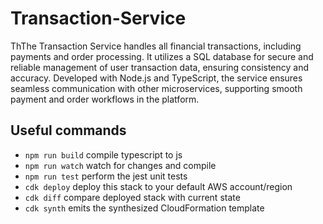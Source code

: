 # Transaction-Service

ThThe Transaction Service handles all financial transactions, including payments and order processing. It utilizes a SQL database for secure and reliable management of user transaction data, ensuring consistency and accuracy. Developed with Node.js and TypeScript, the service ensures seamless communication with other microservices, supporting smooth payment and order workflows in the platform.

## Useful commands

* `npm run build`   compile typescript to js
* `npm run watch`   watch for changes and compile
* `npm run test`    perform the jest unit tests
* `cdk deploy`      deploy this stack to your default AWS account/region
* `cdk diff`        compare deployed stack with current state
* `cdk synth`       emits the synthesized CloudFormation template
